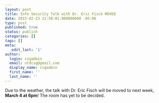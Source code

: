 ```yaml
---
layout: post
title: Info Security Talk with Dr. Eric Fisch MOVED
date: 2015-02-23 21:50:01.000000000 -05:00
type: post
published: true
status: publish
categories: []
tags: []
meta:
  _edit_last: '1'
author:
  login: csgadmin
  email: utdcsg@gmail.com
  display_name: csgadmin
  first_name: ''
  last_name: ''
---
```


Due to the weather, the talk with Dr. Eric Fisch will be moved to next week, **March 4 at 6pm**! The room has yet to be decided.
